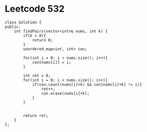 # Leetcode 532
    class Solution {
    public:
        int findPairs(vector<int>& nums, int k) {
            if(k < 0){
                return 0;
            }
            unordered_map<int, int> con;

            for(int i = 0; i < nums.size(); i++){
                con[nums[i]] = i;
            }

            int ret = 0;
            for(int i = 0; i < nums.size(); i++){
                if(con.count(nums[i]+k) && con[nums[i]+k] != i){
                    ret++;
                    con.erase(nums[i]+k);
                }
            }


            return ret;
        }
    };
